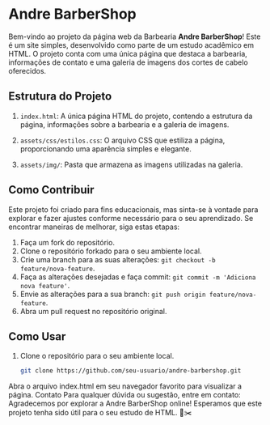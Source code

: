 # Andre BarberShop

Bem-vindo ao projeto da página web da Barbearia **Andre BarberShop**! Este é um site simples, desenvolvido como parte de um estudo acadêmico em HTML. 
O projeto conta com uma única página que destaca a barbearia, informações de contato e uma galeria de imagens dos cortes de cabelo oferecidos.

## Estrutura do Projeto

1. `index.html`: A única página HTML do projeto, contendo a estrutura da página, informações sobre a barbearia e a galeria de imagens.

2. `assets/css/estilos.css`: O arquivo CSS que estiliza a página, proporcionando uma aparência simples e elegante.

3. `assets/img/`: Pasta que armazena as imagens utilizadas na galeria.

## Como Contribuir

Este projeto foi criado para fins educacionais, mas sinta-se à vontade para explorar e fazer ajustes conforme necessário para o seu aprendizado. Se encontrar maneiras de melhorar, siga estas etapas:

1. Faça um fork do repositório.
2. Clone o repositório forkado para o seu ambiente local.
3. Crie uma branch para as suas alterações: `git checkout -b feature/nova-feature`.
4. Faça as alterações desejadas e faça commit: `git commit -m 'Adiciona nova feature'`.
5. Envie as alterações para a sua branch: `git push origin feature/nova-feature`.
6. Abra um pull request no repositório original.

## Como Usar

1. Clone o repositório para o seu ambiente local.
   ```bash
   git clone https://github.com/seu-usuario/andre-barbershop.git
   
Abra o arquivo index.html em seu navegador favorito para visualizar a página.
Contato
Para qualquer dúvida ou sugestão, entre em contato:
Agradecemos por explorar a Andre BarberShop online! Esperamos que este projeto tenha sido útil para o seu estudo de HTML. 🚀✂️

